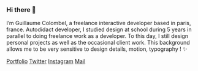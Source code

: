 ### Hi there 👀

I’m Guillaume Colombel, a freelance interactive developer based in paris, france. Autodidact developer, I studied design at school during 5 years in parallel to doing freelance work as a developer. To this day, I still design personal projects as well as the occasional client work. This background allows me to be very sensitive to design details, motion, typography ! ✨

[Portfolio](https://www.guillaumecolombel.fr)
[Twitter](https://twitter.com/guicolombel)
[Instagram](https://www.instagram.com/guicolombel/)
[Mail](mailto:guillaume.colombel@gmail.com)

